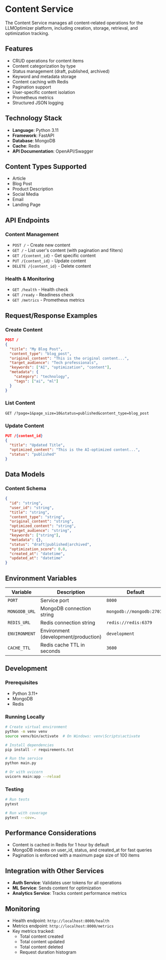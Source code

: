 # Content Service

The Content Service manages all content-related operations for the LLMOptimizer platform, including creation, storage, retrieval, and optimization tracking.

## Features

- CRUD operations for content items
- Content categorization by type
- Status management (draft, published, archived)
- Keyword and metadata storage
- Content caching with Redis
- Pagination support
- User-specific content isolation
- Prometheus metrics
- Structured JSON logging

## Technology Stack

- **Language**: Python 3.11
- **Framework**: FastAPI
- **Database**: MongoDB
- **Cache**: Redis
- **API Documentation**: OpenAPI/Swagger

## Content Types Supported

- Article
- Blog Post
- Product Description
- Social Media
- Email
- Landing Page

## API Endpoints

### Content Management
- `POST /` - Create new content
- `GET /` - List user's content (with pagination and filters)
- `GET /{content_id}` - Get specific content
- `PUT /{content_id}` - Update content
- `DELETE /{content_id}` - Delete content

### Health & Monitoring
- `GET /health` - Health check
- `GET /ready` - Readiness check
- `GET /metrics` - Prometheus metrics

## Request/Response Examples

### Create Content
```json
POST /
{
  "title": "My Blog Post",
  "content_type": "blog_post",
  "original_content": "This is the original content...",
  "target_audience": "Tech professionals",
  "keywords": ["AI", "optimization", "content"],
  "metadata": {
    "category": "technology",
    "tags": ["ai", "ml"]
  }
}
```

### List Content
```
GET /?page=1&page_size=10&status=published&content_type=blog_post
```

### Update Content
```json
PUT /{content_id}
{
  "title": "Updated Title",
  "optimized_content": "This is the AI-optimized content...",
  "status": "published"
}
```

## Data Models

### Content Schema
```json
{
  "id": "string",
  "user_id": "string",
  "title": "string",
  "content_type": "string",
  "original_content": "string",
  "optimized_content": "string",
  "target_audience": "string",
  "keywords": ["string"],
  "metadata": {},
  "status": "draft|published|archived",
  "optimization_score": 0.0,
  "created_at": "datetime",
  "updated_at": "datetime"
}
```

## Environment Variables

| Variable | Description | Default |
|----------|-------------|---------|
| `PORT` | Service port | `8000` |
| `MONGODB_URL` | MongoDB connection string | `mongodb://mongodb:27017` |
| `REDIS_URL` | Redis connection string | `redis://redis:6379` |
| `ENVIRONMENT` | Environment (development/production) | `development` |
| `CACHE_TTL` | Redis cache TTL in seconds | `3600` |

## Development

### Prerequisites
- Python 3.11+
- MongoDB
- Redis

### Running Locally

```bash
# Create virtual environment
python -m venv venv
source venv/bin/activate  # On Windows: venv\Scripts\activate

# Install dependencies
pip install -r requirements.txt

# Run the service
python main.py

# Or with uvicorn
uvicorn main:app --reload
```

### Testing

```bash
# Run tests
pytest

# Run with coverage
pytest --cov=.
```

## Performance Considerations

- Content is cached in Redis for 1 hour by default
- MongoDB indexes on user_id, status, and created_at for fast queries
- Pagination is enforced with a maximum page size of 100 items

## Integration with Other Services

- **Auth Service**: Validates user tokens for all operations
- **ML Service**: Sends content for optimization
- **Analytics Service**: Tracks content performance metrics

## Monitoring

- Health endpoint: `http://localhost:8000/health`
- Metrics endpoint: `http://localhost:8000/metrics`
- Key metrics tracked:
  - Total content created
  - Total content updated
  - Total content deleted
  - Request duration histogram